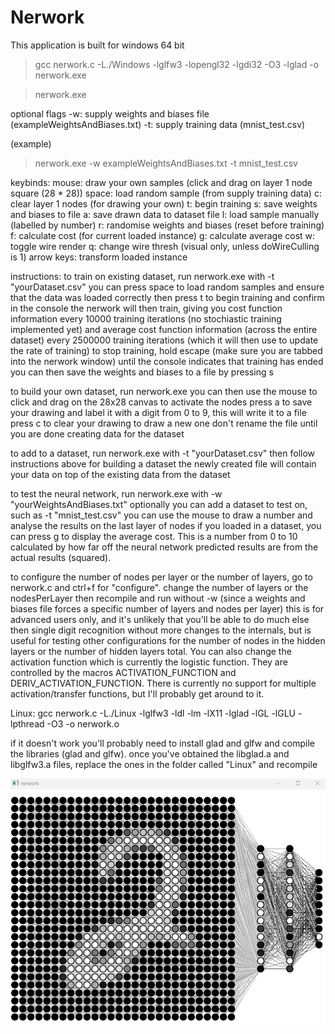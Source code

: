 # Nerwork

This application is built for windows 64 bit

> gcc nerwork.c -L./Windows -lglfw3 -lopengl32 -lgdi32 -O3 -lglad -o nerwork.exe

> nerwork.exe

optional flags
-w: supply weights and biases file (exampleWeightsAndBiases.txt)
-t: supply training data (mnist_test.csv)

(example)
> nerwork.exe -w exampleWeightsAndBiases.txt -t mnist_test.csv

keybinds:
mouse: draw your own samples (click and drag on layer 1 node square (28 * 28))
space: load random sample (from supply training data)
c: clear layer 1 nodes (for drawing your own)
t: begin training
s: save weights and biases to file
a: save drawn data to dataset file
l: load sample manually (labelled by number)
r: randomise weights and biases (reset before training)
f: calculate cost (for current loaded instance)
g: calculate average cost
w: toggle wire render
q: change wire thresh (visual only, unless doWireCulling is 1)
arrow keys: transform loaded instance

instructions:
to train on existing dataset, run nerwork.exe with -t "yourDataset.csv"
you can press space to load random samples and ensure that the data was loaded correctly
then press t to begin training and confirm in the console
the nerwork will then train, giving you cost function information every 10000 training iterations (no stochiastic training implemented yet) and average cost function information (across the entire dataset) every 2500000 training iterations (which it will then use to update the rate of training)
to stop training, hold escape (make sure you are tabbed into the nerwork window) until the console indicates that training has ended
you can then save the weights and biases to a file by pressing s

to build your own dataset, run nerwork.exe
you can then use the mouse to click and drag on the 28x28 canvas to activate the nodes
press a to save your drawing and label it with a digit from 0 to 9, this will write it to a file
press c to clear your drawing to draw a new one
don't rename the file until you are done creating data for the dataset

to add to a dataset, run nerwork.exe with -t "yourDataset.csv"
then follow instructions above for building a dataset
the newly created file will contain your data on top of the existing data from the dataset

to test the neural network, run nerwork.exe with -w "yourWeightsAndBiases.txt"
optionally you can add a dataset to test on, such as -t "mnist_test.csv"
you can use the mouse to draw a number and analyse the results on the last layer of nodes
if you loaded in a dataset, you can press g to display the average cost. This is a number from 0 to 10 calculated by how far off the neural network predicted results are from the actual results (squared).

to configure the number of nodes per layer or the number of layers, go to nerwork.c and ctrl+f for "configure".
change the number of layers or the nodesPerLayer
then recompile and run without -w (since a weights and biases file forces a specific number of layers and nodes per layer)
this is for advanced users only, and it's unlikely that you'll be able to do much else then single digit recognition without more changes to the internals, but is useful for testing other configurations for the number of nodes in the hidden layers or the number of hidden layers total.
You can also change the activation function which is currently the logistic function. They are controlled by the macros ACTIVATION_FUNCTION and DERIV_ACTIVATION_FUNCTION.
There is currently no support for multiple activation/transfer functions, but I'll probably get around to it.

Linux:
gcc nerwork.c -L./Linux -lglfw3 -ldl -lm -lX11 -lglad -lGL -lGLU -lpthread -O3 -o nerwork.o

if it doesn't work you'll probably need to install glad and glfw and compile the libraries (glad and glfw).
once you've obtained the libglad.a and libglfw3.a files, 
replace the ones in the folder called "Linux" and recompile

![nerwork](images/nerwork.png)